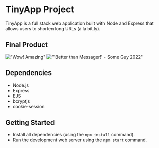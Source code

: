 # TinyApp Project

TinyApp is a full stack web application built with Node and Express that allows users to shorten long URLs (à la bit.ly).

## Final Product

!["Wow! Amazing"](#)
!["'Better than Messager!' - Some Guy 2022"](#)

## Dependencies

- Node.js
- Express
- EJS
- bcryptjs
- cookie-session

## Getting Started

- Install all dependencies (using the `npm install` command).
- Run the development web server using the `npm start` command.